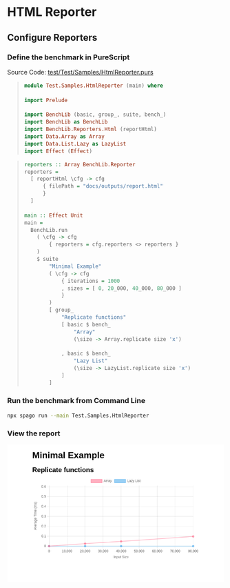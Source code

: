 # HTML Reporter

## Configure Reporters

### Define the benchmark in PureScript

<!-- start:pursCode
{ 
  "file": "test/Test/Samples/HtmlReporter.purs",
  "section": "Header",
  "link": true
}
-->
Source Code: [test/Test/Samples/HtmlReporter.purs](test/Test/Samples/HtmlReporter.purs)
> ```purescript
> module Test.Samples.HtmlReporter (main) where
> 
> import Prelude
> 
> import BenchLib (basic, group_, suite, bench_)
> import BenchLib as BenchLib
> import BenchLib.Reporters.Html (reportHtml)
> import Data.Array as Array
> import Data.List.Lazy as LazyList
> import Effect (Effect)
> ```
<!-- end -->

<!-- start:pursCode
{"file": "test/Test/Samples/HtmlReporter.purs", "section": "Main"}
-->

> ```purescript
> reporters :: Array BenchLib.Reporter
> reporters =
>   [ reportHtml \cfg -> cfg
>       { filePath = "docs/outputs/report.html"
>       }
>   ]
> 
> main :: Effect Unit
> main =
>   BenchLib.run
>     ( \cfg -> cfg
>         { reporters = cfg.reporters <> reporters }
>     )
>     $ suite
>         "Minimal Example"
>         ( \cfg -> cfg
>             { iterations = 1000
>             , sizes = [ 0, 20_000, 40_000, 80_000 ]
>             }
>         )
>         [ group_
>             "Replicate functions"
>             [ basic $ bench_
>                 "Array"
>                 (\size -> Array.replicate size 'x')
> 
>             , basic $ bench_
>                 "Lazy List"
>                 (\size -> LazyList.replicate size 'x')
>             ]
>         ]
> ```
<!-- end -->

### Run the benchmark from Command Line

<!-- start:run
{"cmd": "npx spago run --main Test.Samples.HtmlReporter", "hide": true}
-->
```bash
npx spago run --main Test.Samples.HtmlReporter
```


<!-- end -->


<!-- start:run
{
   "cmd": "chromium --headless --disable-gpu --screenshot=docs/chapters/02_reporters/report.png file://{{cwd}}/docs/chapters/02_reporters/report.html", 
   "hide": true,
   "hideCmd": true
}
-->



<!-- end -->


### View the report

<img src="../outputs/report.png" alt="report" width="600">
